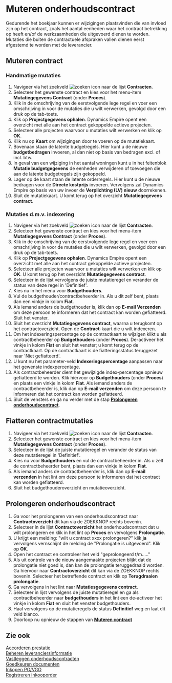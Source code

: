 # Muteren onderhoudscontract

Gedurende het boekjaar kunnen er wijzigingen plaatsvinden die van invloed zijn op het contract, zoals het aantal eenheden waar het contract betrekking op heeft en/of de werkzaamheden die uitgevoerd dienen te worden.
Mutaties die buiten de contractuele afspraken vallen dienen eerst afgestemd te worden met de leverancier.

## Muteren contract

### Handmatige mutaties

 1. Navigeer via het zoekveld ![zoeken icon](/assets/images/zoeken.png "zoeken icon") naar de lijst **Contracten**. 
 2. Selecteer het gewenste contract en kies voor het menu-item **Mutatiegegevens Contract** (onder **Proces**).
 3. Klik in de omschrijving van de eerstvolgende lege regel en voer een omschrijving in voor de mutaties die u wilt verwerken, gevolgd door een druk op de tab-toets.
 4. Klik op **Projectgegevens ophalen**. Dynamics Empire opent een overzicht met alle aan het contract gekoppelde actieve projecten.
 5. Selecteer alle projecten waarvoor u mutaties wilt verwerken en klik op **OK**.
 6. Klik nu op **Kaart** om wijzigingen door te voeren op de mutatiekaart.
 7. Bovenaan staan de latente budgetregels. Hier kunt u de nieuwe **budgetbedragen** invoeren, al dan niet op basis van bedragen excl. of incl. btw.
 8. In geval van een wijziging in het aantal woningen kunt u in het feitenblok **Mutatie budgetgegevens** de eenheden verwijderen of toevoegen die aan de latente budgetregels zijn gekoppeld.
 9. Lager op de kaart staan de latente orderregels. Hier kunt u de nieuwe bedragen voor de **Directe kostprijs** invoeren. Vervolgens zal Dynamics Empire op basis van uw invoer de **Verplichting (LV) nieuw** doorrekenen. 
 10. Sluit de mutatiekaart. U komt terug op het overzicht **Mutatiegegevens contract**.

### Mutaties d.m.v. indexering

 1. Navigeer via het zoekveld ![zoeken icon](/assets/images/zoeken.png "zoeken icon") naar de lijst **Contracten**. 
 2. Selecteer het gewenste contract en kies voor het menu-item **Mutatiegegevens Contract** (onder **Proces**).
 3. Klik in de omschrijving van de eerstvolgende lege regel en voer een omschrijving in voor de mutaties die u wilt verwerken, gevolgd door een druk op de tab-toets.
 4. Klik op **Projectgegevens ophalen**. Dynamics Empire opent een overzicht met alle aan het contract gekoppelde actieve projecten.
 5. Selecteer alle projecten waarvoor u mutaties wilt verwerken en klik op **OK**. U komt terug op het overzicht **Mutatiegegevens contract**.
 6. Selecteer in de lijst vervolgens de juiste mutatieregel en verander de status van deze regel in 'Definitief'.
 7. Kies nu in het menu voor **Budgethouders**.
 8. Vul de budgethouder/contractbeheerder in. Als u dit zelf bent, plaats dan een vinkje in kolom **Fiat**.
 9. Als iemand anders de budgethouder is, klik dan op **E-mail Verzenden** om deze persoon te informeren dat het contract kan worden gefiatteerd. Sluit het venster.
 10. Sluit het overzicht **Mutatiegegevens contract**, waarna u terugkomt op het contractoverzicht. Open de **Contract**-kaart die u wilt indexeren.
 11. Om het indexeringspercentage op de contractkaart te wijzigen klikt u als contractbeheerder op **Budgethouders** (onder **Proces**). De-activeer het vinkje in kolom **Fiat** en sluit het venster; u komt terug op de contractkaart. Op de contractkaart is de fiatteringsstatus teruggezet naar 'Niet gefiatteerd'. 
 12. U kunt nu het parameter-veld **Indexeringspercentage** aanpassen naar het gewenste indexpercentage.
 13.  Als contractbeheerder dient het gewijzigde index-percentage opnieuw gefiatteerd te worden. Klik hiervoor op **Budgethouders** (onder **Proces**) en plaats een vinkje in kolom **Fiat**. Als iemand anders de contractbeheerder is, klik dan op **E-mail verzenden** om deze persoon te informeren dat het contract kan worden gefiatteerd.
 14. Sluit de vensters en ga nu verder met de stap **[Prolongeren onderhoudscontract](#Prolongeren-onderhoudscontract)**.

## Fiatteren contractmutaties

 1. Navigeer via het zoekveld ![zoeken icon](/assets/images/zoeken.png "zoeken icon") naar de lijst **Contracten**. 
 2. Selecteer het gewenste contract en kies voor het menu-item **Mutatiegegevens Contract** (onder **Proces**).
 3. Selecteer in de lijst de juiste mutatieregel en verander de status van deze mutatieregel in 'Definitief'.
 4. Kies nu voor **Budgethouders** en vul de contractbeheerder in. Als u zelf de contractbeheerder bent, plaats dan een vinkje in kolom **Fiat**.
 5. Als iemand anders de contractbeheerder is, klik dan op **E-mail verzenden** in het lint om deze persoon te informeren dat het contract kan worden gefiatteerd.
 6. Sluit het budgethouderoverzicht en mutatieoverzicht.

## Prolongeren onderhoudscontract

 1. Ga voor het prolongeren van een onderhoudscontract naar **Contractoverzicht** dit kan via de ZOEKKNOP rechts bovenin. 
 2. Selecteer in de lijst **Contractoverzicht** het onderhoudscontract dat u wilt prolongeren en klik in het lint op **Proces** en vervolgens  **Prolongatie**.
 3. U krijgt een melding: "wilt u contract xxxx prolongeren?" klik **ja** vervolgens vernschijnt de melding de "Prolongatie is uitgevoerd". Klik op **OK**.
 4. Open het contract en controleer het veld "geprolongeerd t/m....."
 5. Als uit controle van de nieuw aangemaakte projecten blijkt dat de prolongatie niet goed is, dan kan de prolongatie teruggedraaid worden. Ga hiervoor naar **Contractoverzicht** dit kan via de ZOEKKNOP rechts bovenin. Selecteer het betreffende contract en klik op **Terugdraaien prolongatie**.
 6. Ga vervolgens in het lint naar **Mutatiesgegevens contract**.
 7. Selecteer in lijst vervolgens de juiste mutatieregel en ga als contractbeheerder naar **budgethouders** in het lint een de-activeer het vinkje in kolom **Fiat** en sluit het venster budgethouders.
 8. Haal vervolgens op de mutatieregels de status **Definitief** weg en laat dit veld blanco.
 9. Doorloop nu opnieuw de stappen van **[Muteren contract](#Muteren-contract)**

## Zie ook

[Accorderen prestatie](../accorderen-prestatie/)  
[Beheren leveranciersinformatie](../beheren-leveranciersinformatie/)  
[Vastleggen onderhoudscontracten](../beheren-onderhoudscontracten/)  
[Goedkeuren documenten](../goedkeuren-documenten/)  
[Inkopen PO/VGO](../inkopen-po-vgo/)  
[Registreren inkooporder](../registreren-inkooporder/)  
